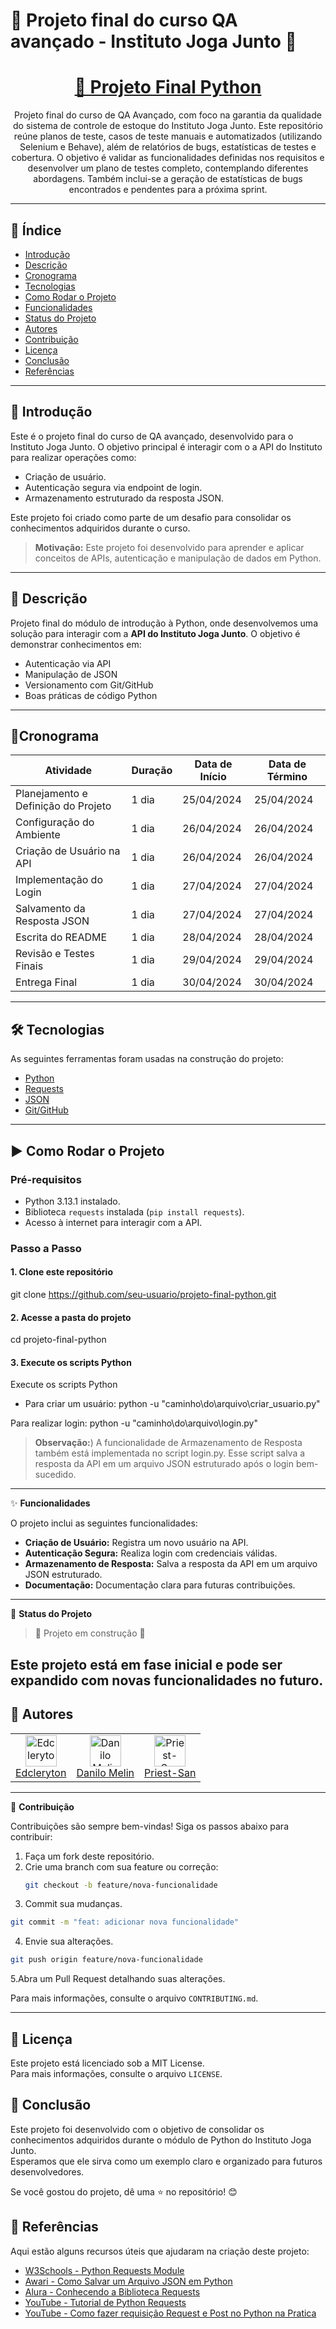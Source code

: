 # 🚀 Projeto final do curso  QA avançado - Instituto Joga Junto 🐍

<h1 align="center">
  <a href="https://github.com/seu-usuario/projeto-final-python">🔗 Projeto Final Python</a>
</h1>
<p align="center">Projeto final do curso de QA Avançado, com foco na garantia da qualidade do sistema de controle de estoque do Instituto Joga Junto. Este repositório reúne planos de teste, casos de teste manuais e automatizados (utilizando Selenium e Behave), além de relatórios de bugs, estatísticas de testes e cobertura. O objetivo é validar as funcionalidades definidas nos requisitos e desenvolver um plano de testes completo, contemplando diferentes abordagens. Também inclui-se a geração de estatísticas de bugs encontrados e pendentes para a próxima sprint.</p>

---

## 📝 Índice
- [Introdução](#introdução)
- [Descrição](#descrição)
- [Cronograma](#cronograma)
- [Tecnologias](#tecnologias)
- [Como Rodar o Projeto](#como-rodar-o-projeto)
- [Funcionalidades](#funcionalidades)
- [Status do Projeto](#status-do-projeto)
- [Autores](#autores)
- [Contribuição](#contribuição)
- [Licença](#licença)
- [Conclusão](#conclusãolicença)
- [Referências](#Referências)

---

## 🌟 Introdução

Este é o projeto final do curso de QA avançado, desenvolvido para o Instituto Joga Junto. O objetivo principal é interagir com o a API do Instituto para realizar operações como:

- Criação de usuário.
- Autenticação segura via endpoint de login.
- Armazenamento estruturado da resposta JSON.

Este projeto foi criado como parte de um desafio para consolidar os conhecimentos adquiridos durante o curso.

> **Motivação:** Este projeto foi desenvolvido para aprender e aplicar conceitos de APIs, autenticação e manipulação de dados em Python.

---

## 📌 Descrição
Projeto final do módulo de introdução à Python, onde desenvolvemos uma solução para interagir com a **API do Instituto Joga Junto**. O objetivo é demonstrar conhecimentos em:
- Autenticação via API
- Manipulação de JSON
- Versionamento com Git/GitHub
- Boas práticas de código Python

---

## 📅Cronograma

| Atividade                          | Duração | Data de Início | Data de Término |
|------------------------------------|---------|----------------|-----------------|
| Planejamento e Definição do Projeto| 1 dia   | 25/04/2024     | 25/04/2024      |
| Configuração do Ambiente           | 1 dia   | 26/04/2024     | 26/04/2024      |
| Criação de Usuário na API          | 1 dia   | 26/04/2024     | 26/04/2024      |
| Implementação do Login             | 1 dia   | 27/04/2024     | 27/04/2024      |
| Salvamento da Resposta JSON        | 1 dia   | 27/04/2024     | 27/04/2024      |
| Escrita do README                  | 1 dia   | 28/04/2024     | 28/04/2024      |
| Revisão e Testes Finais            | 1 dia   | 29/04/2024     | 29/04/2024      |
| Entrega Final                      | 1 dia   | 30/04/2024     | 30/04/2024      |

---
## 🛠 Tecnologias

As seguintes ferramentas foram usadas na construção do projeto:

- [Python](https://www.python.org/)
- [Requests](https://docs.python-requests.org/en/latest/)
- [JSON](https://www.json.org/json-en.html)
- [Git/GitHub](https://github.com/)

---
## ▶️ Como Rodar o Projeto

### Pré-requisitos
- Python 3.13.1 instalado.
- Biblioteca `requests` instalada (`pip install requests`).
- Acesso à internet para interagir com a API.

### Passo a Passo

#### 1. Clone este repositório

git clone https://github.com/seu-usuario/projeto-final-python.git

#### 2. Acesse a pasta do projeto

cd projeto-final-python

#### 3. Execute os scripts Python

Execute os scripts Python

- Para criar um usuário:
python -u "caminho\do\arquivo\criar_usuario.py"

Para realizar login:
python -u "caminho\do\arquivo\login.py"

> **Observação:**) A funcionalidade de Armazenamento de Resposta também está implementada no script login.py. Esse script salva a resposta da API em um arquivo JSON estruturado após o login bem-sucedido.
---

✨ **Funcionalidades**

O projeto inclui as seguintes funcionalidades:

- **Criação de Usuário:** Registra um novo usuário na API.
- **Autenticação Segura:** Realiza login com credenciais válidas.
- **Armazenamento de Resposta:** Salva a resposta da API em um arquivo JSON estruturado.
- **Documentação:** Documentação clara para futuras contribuições.

---

🚧 **Status do Projeto**

> :construction: Projeto em construção :construction:

Este projeto está em fase inicial e pode ser expandido com novas funcionalidades no futuro.
---

## 🙌 Autores

<table>
  <tr>
    <td align="center">
      <a href="https://github.com/Edcleryton">
        <img src="https://avatars.githubusercontent.com/u/134793465?v=4" width="50px" alt="Edcleryton"/>
      </a>
      <br/>
      <a href="https://github.com/Edcleryton">Edcleryton</a>
    </td>
    <td align="center">
      <a href="https://github.com/daniloMelin">
        <img src="https://avatars.githubusercontent.com/u/127984038?v=4" width="50px" alt="Danilo Melin"/>
      </a>
      <br/>
      <a href="https://github.com/daniloMelin">Danilo Melin</a>
    </td>
    <td align="center">
      <a href="https://github.com/Priest-San">
        <img src="https://avatars.githubusercontent.com/u/204785556?v=4" width="50px" alt="Priest-San"/>
      </a>
      <br/>
      <a href="https://github.com/Priest-San">Priest-San</a>
    </td>
  </tr>
</table>

---

👥 **Contribuição**

Contribuições são sempre bem-vindas! Siga os passos abaixo para contribuir:

1. Faça um fork deste repositório.
2. Crie uma branch com sua feature ou correção:
   ```bash
   git checkout -b feature/nova-funcionalidade
3. Commit sua mudanças.   
```bash
git commit -m "feat: adicionar nova funcionalidade"
```
4. Envie sua alterações.
```bash
git push origin feature/nova-funcionalidade
```
5.Abra um Pull Request detalhando suas alterações.

Para mais informações, consulte o arquivo `CONTRIBUTING.md`.

---
## 📜 Licença

Este projeto está licenciado sob a MIT License.  
Para mais informações, consulte o arquivo `LICENSE`.

## 🎯 Conclusão

Este projeto foi desenvolvido com o objetivo de consolidar os conhecimentos adquiridos durante o módulo de Python do Instituto Joga Junto.  
Esperamos que ele sirva como um exemplo claro e organizado para futuros desenvolvedores.

Se você gostou do projeto, dê uma ⭐ no repositório! 😊

## 🔗 Referências

Aqui estão alguns recursos úteis que ajudaram na criação deste projeto:

- [W3Schools - Python Requests Module](https://www.w3schools.com/python/module_requests.asp)
- [Awari - Como Salvar um Arquivo JSON em Python](https://awari.com.br/python-como-salvar-um-arquivo-json/)
- [Alura - Conhecendo a Biblioteca Requests](https://www.alura.com.br/conteudo/python-apis-conhecendo-biblioteca-requests?srsltid=AfmBOoq52NsjnkbJBtx0rsRjgUNU1334E774tHFPC2mZMhX8NOv0ehcN)
- [YouTube - Tutorial de Python Requests](https://www.youtube.com/watch?v=Qm1soSIsAKM)
- [YouTube - Como fazer requisição Request e Post no Python na Pratica](https://www.youtube.com/watch?v=rmKTXWxgSto)


